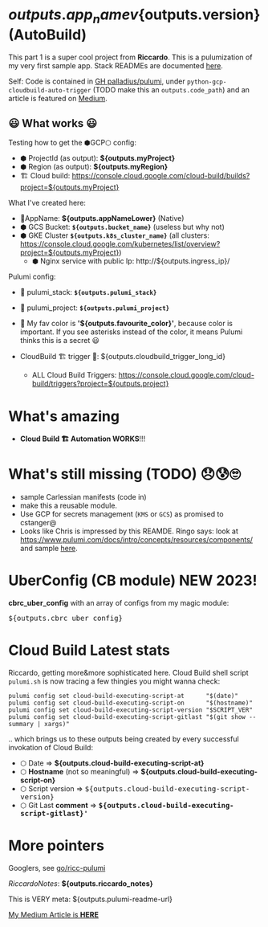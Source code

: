 # ${outputs.app_name} v${outputs.version} (AutoBuild)

This part 1 is a super cool project from **Riccardo**. This is a pulumization of my very first sample app. Stack READMEs are documented [here](https://www.pulumi.com/docs/intro/pulumi-service/projects-and-stacks/#stack-readme).

Self: Code is contained in [GH palladius/pulumi](https://github.com/palladius/pulumi/), under `python-gcp-cloudbuild-auto-trigger` (TODO make this an `outputs.code_path`) and an article is featured on [Medium](https://medium.com/google-cloud/setting-cloudbuild-with-pulumi-in-python-330e8b54b2cf).

## 😃 What works 😃

Testing how to get the ⬢GCP⬡ config:

* ⬢ ProjectId (as output): **${outputs.myProject}**
* ⬢ Region (as output): **${outputs.myRegion}**
* 🏗️ Cloud build: https://console.cloud.google.com/cloud-build/builds?project=${outputs.myProject}

What I've created here:

* 🧹AppName: **${outputs.appNameLower}** (Native)
* ⬢ GCS Bucket: **`${outputs.bucket_name}`** (useless but why not)
* ⬢ GKE Cluster  **`${outputs.k8s_cluster_name}`** (all clusters: https://console.cloud.google.com/kubernetes/list/overview?project=${outputs.myProject})
  * ⬢ Nginx service with public Ip: http://${outputs.ingress_ip}/

Pulumi config:

* 🧹 pulumi_stack:  **`${outputs.pulumi_stack}`**
* 🧹 pulumi_project:  **`${outputs.pulumi_project}`**
* 🥑 My fav color is **'${outputs.favourite_color}'**, because color is important. If you see asterisks instead of the color, it means Pulumi thinks this is a secret 😃

* CloudBuild 🏗️ trigger 🔫: ${outputs.cloudbuild_trigger_long_id}
  * ALL Cloud Build Triggers: https://console.cloud.google.com/cloud-build/triggers?project=${outputs.project}

# What's amazing

* **Cloud Build 🏗️ Automation WORKS**!!!

# What's still missing (TODO) 😞😰🙄

* sample Carlessian manifests (code in)
* make this a reusable module.
* Use GCP for secrets management (`KMS` or `GCS`) as promised to cstanger@
* Looks like Chris is impressed by this REAMDE. Ringo  says: look at https://www.pulumi.com/docs/intro/concepts/resources/components/ and sample [here](https://github.com/pulumi/examples/tree/master/classic-azure-py-webserver-component).

# UberConfig (CB module) NEW 2023!

**cbrc_uber_config** with an array of configs from my magic module:

<pre>${outputs.cbrc_uber_config}
</pre>

# Cloud Build Latest stats

Riccardo, getting more&more sophisticated here. Cloud Build shell script `pulumi.sh` is now tracing a few thingies you might wanna check:

```
pulumi config set cloud-build-executing-script-at      "$(date)"
pulumi config set cloud-build-executing-script-on      "$(hostname)"
pulumi config set cloud-build-executing-script-version "$SCRIPT_VER"
pulumi config set cloud-build-executing-script-gitlast "$(git show --summary | xargs)"
```
.. which brings us to these outputs being created by every successful invokation of Cloud Build:

* ⬡ Date =>  **${outputs.cloud-build-executing-script-at}**
* ⬡ **Hostname** (not so meaningful) =>  **${outputs.cloud-build-executing-script-on}**
* ⬡ Script version =>  <tt>${outputs.cloud-build-executing-script-version}</tt>
* ⬡ Git Last **comment** =>  **<tt>${outputs.cloud-build-executing-script-gitlast}'</tt>**


# More pointers

Googlers, see [go/ricc-pulumi](https://go/ricc-pulumi) 

*RiccardoNotes*: **${outputs.riccardo_notes}**

This is VERY meta: ${outputs.pulumi-readme-url}

[My Medium Article is **HERE**](https://medium.com/google-cloud/setting-cloudbuild-with-pulumi-in-python-330e8b54b2cf)
